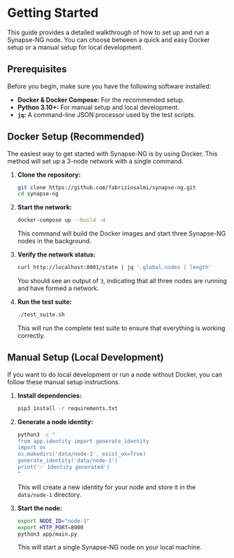 # Getting Started

This guide provides a detailed walkthrough of how to set up and run a Synapse-NG node. You can choose between a quick and easy Docker setup or a manual setup for local development.

## Prerequisites

Before you begin, make sure you have the following software installed:

*   **Docker & Docker Compose:** For the recommended setup.
*   **Python 3.10+:** For manual setup and local development.
*   **`jq`:** A command-line JSON processor used by the test scripts.

## Docker Setup (Recommended)

The easiest way to get started with Synapse-NG is by using Docker. This method will set up a 3-node network with a single command.

1.  **Clone the repository:**
    ```bash
    git clone https://github.com/fabriziosalmi/synapse-ng.git
    cd synapse-ng
    ```

2.  **Start the network:**
    ```bash
    docker-compose up --build -d
    ```
    This command will build the Docker images and start three Synapse-NG nodes in the background.

3.  **Verify the network status:**
    ```bash
    curl http://localhost:8001/state | jq '.global.nodes | length'
    ```
    You should see an output of `3`, indicating that all three nodes are running and have formed a network.

4.  **Run the test suite:**
    ```bash
    ./test_suite.sh
    ```
    This will run the complete test suite to ensure that everything is working correctly.

## Manual Setup (Local Development)

If you want to do local development or run a node without Docker, you can follow these manual setup instructions.

1.  **Install dependencies:**
    ```bash
    pip3 install -r requirements.txt
    ```

2.  **Generate a node identity:**
    ```bash
    python3 -c "
    from app.identity import generate_identity
    import os
    os.makedirs('data/node-1', exist_ok=True)
    generate_identity('data/node-1')
    print('✅ Identity generated')
    "
    ```
    This will create a new identity for your node and store it in the `data/node-1` directory.

3.  **Start the node:**
    ```bash
    export NODE_ID="node-1"
    export HTTP_PORT=8000
    python3 app/main.py
    ```
    This will start a single Synapse-NG node on your local machine.

